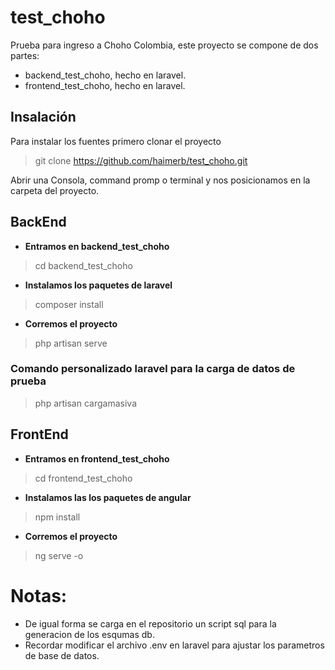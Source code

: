 # test_choho

Prueba para ingreso a Choho Colombia, este proyecto se compone de dos partes:
- backend_test_choho, hecho en laravel.
- frontend_test_choho, hecho en laravel.

## Insalación
Para instalar los fuentes primero clonar el proyecto

>git clone https://github.com/haimerb/test_choho.git

Abrir una Consola, command promp o terminal y nos posicionamos en la carpeta del proyecto.

## BackEnd
- **Entramos en backend_test_choho** 
> cd backend_test_choho

- **Instalamos los paquetes de laravel** 
>composer install

- **Corremos el proyecto** 
>php artisan serve

### Comando personalizado laravel para la carga de datos de prueba 
>php artisan cargamasiva

## FrontEnd
- **Entramos en frontend_test_choho** 
> cd frontend_test_choho

- **Instalamos las los paquetes de angular** 
> npm install

- **Corremos el proyecto** 
> ng serve -o

# Notas: 
- De igual forma se carga en el repositorio un script sql para la generacion de los esqumas db.
- Recordar modificar el archivo .env en laravel para ajustar los parametros de base de datos. 